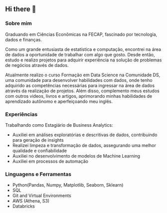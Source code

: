 ## Hi there 👋

### Sobre mim
Graduando em Ciências Econômicas na FECAP, fascinado por tecnologia, dados e finanças.

Como um grande entusiasta de estatística e computação, encontrei na área de dados a oportunidade de trabalhar com algo que gosto. Desde então, estudo e realizo projetos para adquirir experiência na solução de problemas de negócios através de dados.

Atualmente realizo o curso Formação em Data Science na Comunidade DS, uma comunidade para desenvolver habilidades com dados, onde tenho adquirido as competências necessárias para ingressar na área de dados através da realização de projetos. Além disso, complemento meus estudos com outros videos, livros e artigos, aprimorando minhas habilidades de aprendizado autônomo e aperfeiçoando meu inglês.

### Experiências
Trabalhando como Estagiário de Business Analytics:
  - Auxiliei em análises exploratórias e descritivas de dados, contribuindo para geração de insights
  - Realizei limpeza e transformação de dados, assegurando uma melhor qualidade e confiabilidade
  - Auxiliei no desenvolvimento de modelos de Machine Learning
  - Auxiliei em processos de automação

### Linguagens e Ferramentas
  - Python(Pandas, Numpy, Matplotlib, Seaborn, Sklearn)
  - SQL
  - Git and Virtual Environments
  - AWS (Athena, S3)
  - Databricks

